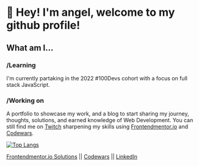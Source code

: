 # 👋 Hey! I'm angel, welcome to my github profile!

## What am I...

### /Learning
I'm currently partaking in the 2022 #100Devs cohort with a focus on full stack JavaScript.

### /Working on
A portfolio to showcase my work, and a blog to start sharing my journey, thoughts, solutions, and earned knowledge of Web Development. You can still find me on [Twitch](https://www.twitch.tv/kindofadev) sharpening my skills using [Frontendmentor.io](https://www.frontendmentor.io/profile/amsIII) and [Codewars](https://www.codewars.com/users/amsIII).

[![Top Langs](https://github-readme-stats.vercel.app/api/top-langs/?username=amsiii&layout=compact)](https://github.com/amsiii/github-readme-stats)



[Frontendmentor.io Solutions](https://www.frontendmentor.io/profile/amsIII) || [Codewars](https://www.codewars.com/users/amsIII) || [LinkedIn](https://www.linkedin.com/in/amsiii/) 
